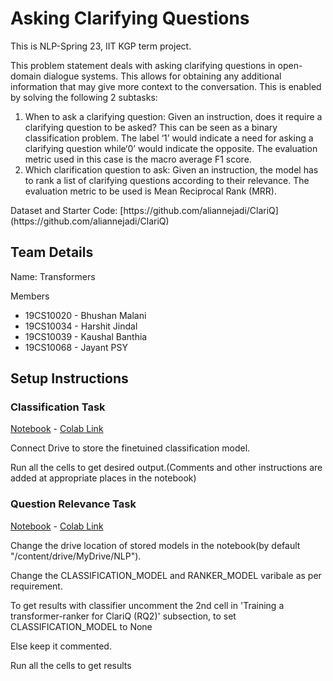 # Asking Clarifying Questions

This is NLP-Spring 23, IIT KGP term project.

This problem statement deals with asking clarifying questions in open-domain dialogue systems. This allows for obtaining any additional information that may give more context to the conversation. This is enabled by solving the following 2 subtasks:

1. When to ask a clarifying question: Given an instruction, does it require a clarifying question to be asked? This can be seen as a binary classification problem. The label ‘1’ would indicate a need for asking a clarifying question while‘0’ would indicate the opposite. The evaluation metric used in this case is the macro average F1 score.
2. Which clarification question to ask: Given an instruction, the model has to rank a list of clarifying questions according to their relevance. The evaluation metric to be used is Mean Reciprocal Rank (MRR).

Dataset and Starter Code: [](https://github.com/aliannejadi/ClariQ:)[https://github.com/aliannejadi/ClariQ](https://github.com/aliannejadi/ClariQ)

## Team Details

Name: Transformers

Members

* 19CS10020 - Bhushan Malani
* 19CS10034 - Harshit Jindal
* 19CS10039 - Kaushal Banthia
* 19CS10068 - Jayant PSY

## Setup Instructions

### Classification Task

[Notebook](./Clarification_Need_Prediction.ipynb) - [Colab Link](https://colab.research.google.com/drive/1lGPXNyUvyplTEltofE6fDP0QOrFR61p2)

Connect Drive to store the finetuined classification model.

Run all the cells to get desired output.(Comments and other instructions are added at appropriate places in the notebook)

### Question Relevance Task

[Notebook](./clariq_baseline_bert_based.ipynb) - [Colab Link](https://colab.research.google.com/drive/1m-gneeMlwS3AMuBosvcFCLB1grvC-Rlw#scrollTo=sDPJh2oX_i4G)

Change the drive location of stored models in the notebook(by default "/content/drive/MyDrive/NLP").

Change the CLASSIFICATION_MODEL and RANKER_MODEL varibale as per requirement.

To get results with classifier uncomment the 2nd cell in 'Training a transformer-ranker for ClariQ (RQ2)' subsection, to set CLASSIFICATION_MODEL to None

Else keep it commented.

Run all the cells to get results
